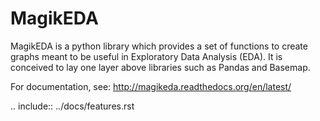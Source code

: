 # MagikEDA
MagikEDA is a python library which provides a set of functions to create graphs meant to be useful in Exploratory Data Analysis (EDA). It is conceived to lay one layer above libraries such as Pandas and Basemap.

For documentation, see:
http://magikeda.readthedocs.org/en/latest/

.. include:: ../docs/features.rst
